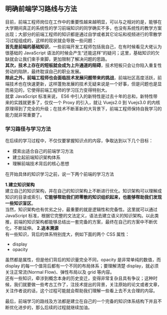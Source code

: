 ## 明确前端学习路线与方法
目前，前端工程师岗位在工作中的重要性越来越明显，可以与之相对的是，能够在大学期间真正的系统性的学习前端知识的同学确实不多，也没有系统性的教学方案出现；大部分的前端工程师的知识都是通过自学或者其它论坛和视频进行的零散学习过程组成的，这样的现状就会导致一些问题：   
**首先是前端的基础知识**，一些前端开发工程师包括我自己，在有时候看见大佬认为很基础的 JavaScript 语法的时候会产生“还能这样”的疑问；这里，基础知识的欠缺就会让我们束手束脚，更加限制了解决问题的思路。   
**其次，技术上存在的短板就会成为上升通道的阻碍**，技术短板只会让你陷入重复性劳动的陷阱，最终耽误自己的职业发展。   
**除此之外，前端工程师也会面临技术发展问题带来的挑战**，前端社区高度活跃，前端技术也在快速更新，这样蓬勃发展的技术无疑来说是一个好事，但是问题也是显而易见的，它使得前端工程师的学习压力变得特别大。   
就拿 JavaScript 标准来说， ES6 中引入的新特性是过去十年的总和，新特性带来的实践就更多了，仅仅一个 Proxy 的引入，就让 Vuejs2.0 到 Vuejs3.0 的内核原理得到了完全的升级；在技术不断革新的大背景下，前端工程师保持自我学习的能力就非常重要了。  

### 学习路径与学习方法
在后续的学习过程中，不仅仅要掌握知识点的内容，争取达到以下几个目标：
- 摸索出适合自己的前端学习方法
- 建立起前端知识架构体系
- 理解前端技术背后的核心思想

在开始具体的知识学习之前，说一下两个前端的学习方法

**1.建立知识架构**  
建立自己的知识架构，并在自己的知识架构上不断进行优化。知识架构可以理解成知识的目录或索引，**它能够帮助我们把零散的知识组织起来，也能够帮助我们发现一些知识盲区**。  
当然，知识架构也有优劣之分，最重要的就是逻辑性和完备性。这里就可以通过 JavaScript 标准，根据它完整的文法定义，语法去建立语义的知识架构。以此类推，前端的知识架构都能够总结出一套完备的方案，最终在自己的方案中不断优化，不断延伸。
**2.追本溯源**  
有一些知识，背后的体系特别庞大，例如下面的两个 CSS 属性：
- display
- opacity

虽然都是属性，但是他们背后的知识量完全不同，opacity 是非常单纯的数值，而 display 的每一个值背后都有一个不同的布局体系；要理解清楚 display，就必须关注正常流(Normal Flow)、弹性布局以及 grid 等内容。  
还有一些知识，牵涉到概念本身的历史变迁，变得非常复杂且具有争议；这种时候，我们就要做一些考古工作了，注技术提出的背景，关注原始的论文或者文章，关注作者说的话，这个过程可能就会帮助我们理解一些看上去不太合理的内容。  

最后，前端学习的路线及方法都是建立在自己的一个完备的知识体系结构下并且不断优化进步的，那么后续的过程就继续加油。
